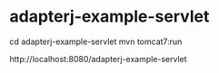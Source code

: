 # adapterj-example-servlet

cd adapterj-example-servlet
mvn tomcat7:run

http://localhost:8080/adapterj-example-servlet
